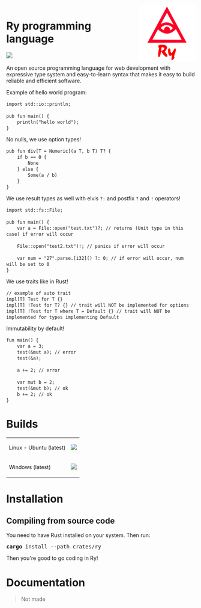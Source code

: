 <img align="right" width="30%" height="30%" src="additional/icon/ry-2.png" alt="rycon">

# Ry programming language
![](https://img.shields.io/badge/version-0.0.1%20alpha-red.svg)

An open source programming language for web development with expressive type system and easy-to-learn syntax that makes it easy to build reliable and efficient software.

Example of hello world program:
```ry
import std::io::println;

pub fun main() {
    println("hello world");
}
```

No nulls, we use option types!

```ry
pub fun div[T = Numeric](a T, b T) T? {
    if b == 0 {
        None
    } else {
        Some(a / b)
    }
}
```

We use result types as well with elvis `?:` and postfix `?` and `!` operators!

```ry
import std::fs::File;

pub fun main() {
    var a = File::open("test.txt")?; // returns (Unit type in this case) if error will occur

    File::open("test2.txt")!; // panics if error will occur

    var num = "27".parse.[i32]() ?: 0; // if error will occur, num will be set to 0
}
```

We use traits like in Rust!

```ry
// example of auto trait
impl[T] Test for T {} 
impl[T] !Test for T? {} // trait will NOT be implemented for options
impl[T] !Test for T where T = Default {} // trait will NOT be implemented for types implementing Default 
```

Immutability by default!

```ry
fun main() {
    var a = 3;
    test(&mut a); // error
    test(&a);

    a += 2; // error

    var mut b = 2;
    test(&mut b); // ok
    b += 2; // ok
}
```

# Builds
<table style="margin-left: auto; margin-right: auto;">
<tr>
<td>Linux - Ubuntu (latest)</td>
<td>

![](https://img.shields.io/github/actions/workflow/status/abs0luty/ry/ry-ubuntu.yml)

</td>
</tr>
<tr>
<td>Windows (latest)</td>
<td>

![](https://img.shields.io/github/actions/workflow/status/abs0luty/ry/ry-windows.yml)

</td>
</tr>
</table>

# Installation
## Compiling from source code
You need to have Rust installed on your system. Then run:
<pre>
<b>cargo</b> install --path crates/ry
</pre>
Then you're good to go coding in Ry!

# Documentation
> Not made

